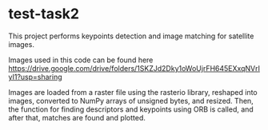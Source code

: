 # test-task2
This project performs keypoints detection and image matching for satellite images.

Images used in this code can be found here https://drive.google.com/drive/folders/1SKZJd2Dky1oWoUjrFH645EXxqNVrIyI1?usp=sharing

Images are loaded from a raster file using the rasterio library, reshaped into images, converted to NumPy arrays of unsigned bytes, and resized. 
Then, the function for finding descriptors and keypoints using ORB is called, and after that, matches are found and plotted.
